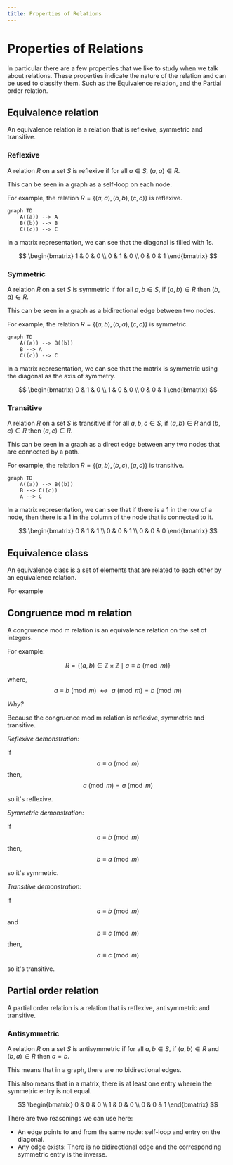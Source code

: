 ```yaml
---
title: Properties of Relations
---
```


# Properties of Relations

In particular there are a few properties that we like to study when we talk about relations. These properties indicate the nature of the relation and can be used to classify them. Such as the Equivalence relation, and the Partial order relation.

## Equivalence relation

An equivalence relation is a relation that is reflexive, symmetric and transitive.

### Reflexive

A relation $R$ on a set $S$ is reflexive if for all $a \in S$, $(a, a) \in R$.

This can be seen in a graph as a self-loop on each node.

For example, the relation $R = \{(a, a), (b, b), (c, c)\}$ is reflexive.

```mermaid
graph TD
    A((a)) --> A
    B((b)) --> B
    C((c)) --> C
```

In a matrix representation, we can see that the diagonal is filled with 1s.

$$
\begin{bmatrix}
1 & 0 & 0 \\
0 & 1 & 0 \\
0 & 0 & 1
\end{bmatrix}
$$


### Symmetric

A relation $R$ on a set $S$ is symmetric if for all $a, b \in S$, if $(a, b) \in R$ then $(b, a) \in R$.

This can be seen in a graph as a bidirectional edge between two nodes.

For example, the relation $R = \{(a, b), (b, a), (c, c)\}$ is symmetric.

```mermaid
graph TD
    A((a)) --> B((b))
    B --> A
    C((c)) --> C
```

In a matrix representation, we can see that the matrix is symmetric using the diagonal as the axis of symmetry.

$$
\begin{bmatrix}
0 & 1 & 0 \\
1 & 0 & 0 \\
0 & 0 & 1
\end{bmatrix}
$$

### Transitive

A relation $R$ on a set $S$ is transitive if for all $a, b, c \in S$, if $(a, b) \in R$ and $(b, c) \in R$ then $(a, c) \in R$.

This can be seen in a graph as a direct edge between any two nodes that are connected by a path.

For example, the relation $R = \{(a, b), (b, c), (a, c)\}$ is transitive.

```mermaid
graph TD
    A((a)) --> B((b))
    B --> C((c))
    A --> C
```

In a matrix representation, we can see that if there is a 1 in the row of a node, then there is a 1 in the column of the node that is connected to it.

$$
\begin{bmatrix}
0 & 1 & 1 \\
0 & 0 & 1 \\
0 & 0 & 0
\end{bmatrix}
$$

## Equivalence class

An equivalence class is a set of elements that are related to each other by an equivalence relation.

For example

## Congruence mod m relation

A congruence mod m relation is an equivalence relation on the set of integers.

For example:

$$
R = \{(a, b) \in \mathbb{Z} \times \mathbb{Z} \mid a \equiv b \pmod{m}\}
$$

where, 
$$
a \equiv b \pmod{m} \ \ \longleftrightarrow \ \ a \pmod{m} = b \pmod{m}
$$

*Why?*

Because the congruence mod m relation is reflexive, symmetric and transitive.

*Reflexive demonstration:*

if
$$
a \equiv a \pmod{m} 
$$
then,
$$
a \pmod{m} = a \pmod{m}
$$

so it's reflexive.

*Symmetric demonstration:*

if
$$
a \equiv b \pmod{m}
$$
then,
$$
b \equiv a \pmod{m}
$$

so it's symmetric.

*Transitive demonstration:*

if
$$
a \equiv b \pmod{m}
$$
and
$$
b \equiv c \pmod{m}
$$
then,
$$
a \equiv c \pmod{m}
$$

so it's transitive.



## Partial order relation

A partial order relation is a relation that is reflexive, antisymmetric and transitive.

### Antisymmetric

A relation $R$ on a set $S$ is antisymmetric if for all $a, b \in S$, if $(a, b) \in R$ and $(b, a) \in R$ then $a = b$.

This means that in a graph, there are no bidirectional edges.

This also means that in a matrix, there is at least one entry wherein the symmetric entry is not equal.

$$
\begin{bmatrix}
0 & 0 & 0 \\
1 & 0 & 0 \\
0 & 0 & 1
\end{bmatrix}
$$

There are two reasonings we can use here:
- An edge points to and from the same node: self-loop and entry on the diagonal.
- Any edge exists: There is no bidirectional edge and the corresponding symmetric entry is the inverse.